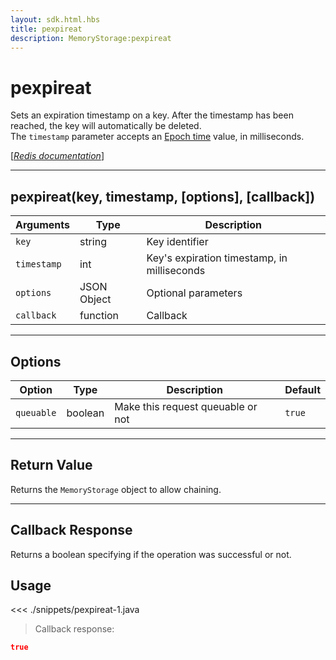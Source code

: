 ```yaml
---
layout: sdk.html.hbs
title: pexpireat
description: MemoryStorage:pexpireat
---
```


# pexpireat

Sets an expiration timestamp on a key. After the timestamp has been reached, the key will automatically be deleted.  
The `timestamp` parameter accepts an [Epoch time](https://en.wikipedia.org/wiki/Unix_time) value, in milliseconds.

[[_Redis documentation_]](https://redis.io/commands/pexpireat)

---

## pexpireat(key, timestamp, [options], [callback])

| Arguments   | Type        | Description                                 |
| ----------- | ----------- | ------------------------------------------- |
| `key`       | string      | Key identifier                              |
| `timestamp` | int         | Key's expiration timestamp, in milliseconds |
| `options`   | JSON Object | Optional parameters                         |
| `callback`  | function    | Callback                                    |

---

## Options

| Option     | Type    | Description                       | Default |
| ---------- | ------- | --------------------------------- | ------- |
| `queuable` | boolean | Make this request queuable or not | `true`  |

---

## Return Value

Returns the `MemoryStorage` object to allow chaining.

---

## Callback Response

Returns a boolean specifying if the operation was successful or not.

## Usage

<<< ./snippets/pexpireat-1.java

> Callback response:

```json
true
```

